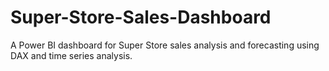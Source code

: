 # Super-Store-Sales-Dashboard
A Power BI dashboard for Super Store sales analysis and forecasting using DAX and time series analysis.

